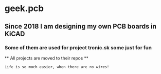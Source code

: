 # geek.pcb
## Since 2018 I am designing my own PCB boards in KiCAD
### Some of them are used for project tronic.sk some just for fun

** All projects are moved to their repos **

```
Life is so much easier, when there are no wires!
```
